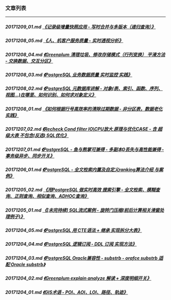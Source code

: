### 文章列表  
----  
##### 20171209_01.md   [《记录级增量快照应用 - 写时合并与多版本（递归查询）》](20171209_01.md)  
##### 20171208_05.md   [《人、机客户服务质量 - 实时透视分析》](20171208_05.md)  
##### 20171208_04.md   [《Greenplum 清理垃圾、修改存储模式（行列变换） 平滑方法 - 交换数据、交互分区》](20171208_04.md)  
##### 20171208_03.md   [《PostgreSQL 业务数据质量 实时监控 实践》](20171208_03.md)  
##### 20171208_02.md   [《PostgreSQL 元数据库讲解 - 对象(表、索引、函数、序列、视图...)在哪里、如何识别、如何求对象定义》](20171208_02.md)  
##### 20171208_01.md   [《如何根据行号高效率的清除过期数据 - 非分区表，数据老化实践》](20171208_01.md)  
##### 20171207_02.md   [《Recheck Cond filter IO\CPU放大 原理与优化CASE - 含 超级大表 不包含(反选) SQL优化》](20171207_02.md)  
##### 20171207_01.md   [《PostgreSQL - 鱼与熊掌可兼得 - 多副本0丢失与高性能兼得 - 事务级异步、同步开关》](20171207_01.md)  
##### 20171206_01.md   [《PostgreSQL - 全文检索内置及自定义ranking算法介绍 与案例》](20171206_01.md)  
##### 20171205_02.md   [《用PostgreSQL 做实时高效 搜索引擎 - 全文检索、模糊查询、正则查询、相似查询、ADHOC查询》](20171205_02.md)  
##### 20171205_01.md   [《[未完待续] SQL流式案例 - 旋转门压缩(前后计算相关滑窗处理例子)》](20171205_01.md)  
##### 20171204_05.md   [《PostgreSQL 用 CTE语法 + 继承 实现拆分大表》](20171204_05.md)  
##### 20171204_04.md   [《PostgreSQL 逻辑订阅 - DDL 订阅 实现方法》](20171204_04.md)  
##### 20171204_03.md   [《PostgreSQL Oracle兼容性 - substrb - orafce substrb 适配 Oracle substrb》](20171204_03.md)  
##### 20171204_02.md   [《Greenplum explain analyze 解读 + 深度明细开关》](20171204_02.md)  
##### 20171204_01.md   [《GIS术语 - POI、AOI、LOI、路径、轨迹》](20171204_01.md)  
